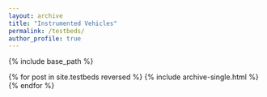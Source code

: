 ```yaml
---
layout: archive
title: "Instrumented Vehicles"
permalink: /testbeds/
author_profile: true
---
```


{% include base_path %}

{% for post in site.testbeds reversed %}
  {% include archive-single.html %}
{% endfor %}
